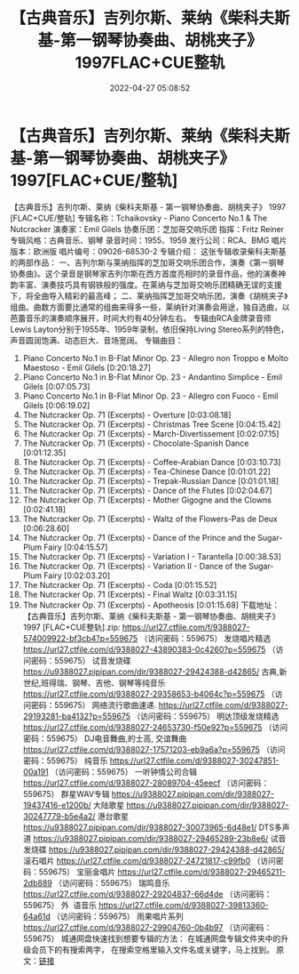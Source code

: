 ﻿---
title: 【古典音乐】吉列尔斯、莱纳《柴科夫斯基-第一钢琴协奏曲、胡桃夹子》1997FLAC+CUE整轨
date: 2022-04-27 05:08:52
categories: 古典音乐、新世纪、纯音雅乐
tags: 纯音乐
---
# 【古典音乐】吉列尔斯、莱纳《柴科夫斯基-第一钢琴协奏曲、胡桃夹子》1997[FLAC+CUE/整轨]

【古典音乐】吉列尔斯、莱纳《柴科夫斯基 -
第一钢琴协奏曲、胡桃夹子》 1997 [FLAC+CUE/整轨]
专辑名称：Tchaikovsky - Piano
Concerto No.1 & The Nutcracker
演奏家：Emil Gilels
协奏乐团：芝加哥交响乐团
指挥：Fritz Reiner
专辑风格：古典音乐、钢琴
录音时间：1955、1959
发行公司：RCA、BMG
唱片版本：欧洲版
唱片编号：09026-68530-2
专辑介绍：
这张专辑收录柴科夫斯基的两部作品：
一、吉列尔斯与莱纳指挥的芝加哥交响乐团合作，演奏《第一钢琴协奏曲》。这个录音是钢琴家吉列尔斯在西方首度亮相时的录音作品，他的演奏神韵丰富、演奏技巧具有钢铁般的强度。在莱纳与芝加哥交响乐团精确无误的支援下，将全曲导入精彩的最高峰；
二、莱纳指挥芝加哥交响乐团，演奏《胡桃夹子》组曲。曲数方面要比通常的组曲来得多一些，莱纳针对演奏会用途，独自选曲，以芭蕾音乐的演奏顺序展开，时间大约有40分钟左右。
专辑由RCA金牌录音师Lewis
Layton分别于1955年、1959年录制，依旧保持Living
Stereo系列的特色，声音圆润饱满、动态巨大、音场宽阔。
专辑曲目：
01. Piano Concerto No.1 in
B-Flat Minor Op. 23 - Allegro non Troppo e Molto Maestoso - Emil
Gilels
[0:20:18.27]
02. Piano Concerto No.1 in
B-Flat Minor Op. 23 - Andantino Simplice - Emil
Gilels
[0:07:05.73]
03. Piano Concerto No.1 in
B-Flat Minor Op. 23 - Allegro con Fuoco - Emil
Gilels
[0:06:19.02]
04. The Nutcracker Op. 71
(Excerpts) - Overture
[0:03:08.18]
05. The Nutcracker Op. 71
(Excerpts) - Christmas Tree Scene
[0:04:15.42]
06. The Nutcracker Op. 71
(Excerpts) - March-Divertissement
[0:02:07.15]
07. The Nutcracker Op. 71
(Excerpts) - Chocolate-Spanish Dance
[0:01:12.35]
08. The Nutcracker Op. 71
(Excerpts) - Coffee-Arabian Dance
[0:03:10.73]
09. The Nutcracker Op. 71
(Excerpts) - Tea-Chinese Dance
[0:01:01.22]
10. The Nutcracker Op. 71
(Excerpts) - Trepak-Russian Dance
[0:01:01.18]
11. The Nutcracker Op. 71
(Excerpts) - Dance of the Flutes
[0:02:04.67]
12. The Nutcracker Op. 71
(Excerpts) - Mother Gigogne and the Clowns
[0:02:41.18]
13. The Nutcracker Op. 71
(Excerpts) - Waltz of the Flowers-Pas de Deux
[0:06:28.60]
14. The Nutcracker Op. 71
(Excerpts) - Dance of the Prince and the Sugar-Plum
Fairy
[0:04:15.57]
15. The Nutcracker Op. 71
(Excerpts) - Variation I - Tarantella
[0:00:38.53]
16. The Nutcracker Op. 71
(Excerpts) - Variation II - Dance of the Sugar-Plum
Fairy
[0:02:03.20]
17. The Nutcracker Op. 71
(Excerpts) - Coda
[0:01:15.52]
18. The Nutcracker Op. 71
(Excerpts) - Final Waltz
[0:03:31.15]
19. The Nutcracker Op. 71
(Excerpts) - Apotheosis
[0:01:15.68]
下载地址：
【古典音乐】吉列尔斯、莱纳《柴科夫斯基 - 第一钢琴协奏曲、胡桃夹子》 1997 [FLAC+CUE整轨].zip: https://url27.ctfile.com/f/9388027-574009922-bf3cb4?p=559675
（访问密码：559675）
发烧唱片精选
https://url27.ctfile.com/d/9388027-43890383-0c4260?p=559675
（访问密码：559675）
试音发烧碟
https://u9388027.pipipan.com/dir/9388027-29424388-d42865/
古典,新世纪,班得瑞、钢琴、吉他、钢琴等纯音乐
https://url27.ctfile.com/d/9388027-29358653-b4064c?p=559675
（访问密码：559675）
网络流行歌曲速递.
https://url27.ctfile.com/d/9388027-29193281-ba4132?p=559675
（访问密码：559675）
明达顶级发烧精选
https://url27.ctfile.com/d/9388027-24653730-f50e92?p=559675
（访问密码：559675）
DJ电音舞曲,的士高,
交谊舞曲
https://url27.ctfile.com/d/9388027-17571203-eb9a6a?p=559675
（访问密码：559675）
纯音乐
https://url27.ctfile.com/d/9388027-30247851-00a191
（访问密码：559675）
一听钟情公司合辑
https://url27.ctfile.com/d/9388027-28089704-45eecf
（访问密码：559675）
群星WAV专辑
https://u9388027.pipipan.com/dir/9388027-19437416-e1200b/
大陆歌星
https://u9388027.pipipan.com/dir/9388027-30247779-b5e4a2/
港台歌星
https://u9388027.pipipan.com/dir/9388027-30073965-6d48e1/
DTS多声道
https://u9388027.pipipan.com/dir/9388027-29465289-23b8e6/
试音发烧碟
https://u9388027.pipipan.com/dir/9388027-29424388-d42865/
滚石唱片
https://url27.ctfile.com/d/9388027-24721817-c99fb0
（访问密码：559675）
宝丽金唱片
https://url27.ctfile.com/d/9388027-29465211-2db889
（访问密码：559675）
瑞鸣音乐
https://url27.ctfile.com/d/9388027-29204837-66d4de
（访问密码：559675）
外  语音乐
https://url27.ctfile.com/d/9388027-39813360-64a61d
（访问密码：559675）
雨果唱片系列
https://url27.ctfile.com/d/9388027-29904760-0b4b97
（访问密码：559675）
城通网盘快速找到想要专辑的方法：
在城通网盘专辑文件夹中的升级会员下的有搜索两字，
在搜索空格里输入文件名或关键字，马上找到。
原文：[链接](https://blog.sina.com.cn/s/blog_1647c7e7601030ww3.html)